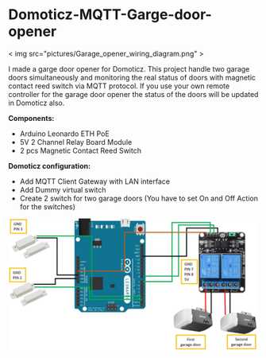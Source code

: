 # Domoticz-MQTT-Garge-door-opener

< img src="pictures/Garage_opener_wiring_diagram.png" >

I made a  garge door opener for Domoticz. This project handle two garage doors simultaneously and monitoring the real status of doors with magnetic contact reed switch via MQTT protocol. If you use your own remote controller for the garage door opener the status of the doors will be updated in Domoticz also.

**Components:**

- Arduino Leonardo ETH PoE
- 5V 2 Channel Relay Board Module
- 2 pcs Magnetic Contact Reed Switch

**Domoticz configuration:**

- Add MQTT Client Gateway with LAN interface
- Add Dummy virtual switch
- Create 2 switch for two garage doors (You have to set On and Off Action for the switches)

![](pictures/Garage_opener_wiring_diagram.png)
